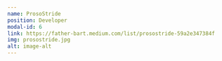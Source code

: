 ```yaml
---
name: ProsoStride
position: Developer
modal-id: 6
link: https://father-bart.medium.com/list/prosostride-59a2e347384f
img: prosostride.jpg
alt: image-alt
---
```

